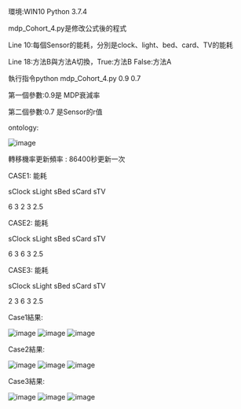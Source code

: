 環境:WIN10 Python 3.7.4

mdp_Cohort_4.py是修改公式後的程式

Line 10:每個Sensor的能耗，分別是clock、light、bed、card、TV的能耗

Line 18:方法B與方法A切換，True:方法B False:方法A

執行指令python mdp_Cohort_4.py 0.9 0.7

第一個參數:0.9是 MDP衰減率

第二個參數:0.7 是Sensor的r值

ontology:

![image](https://github.com/ice71115/MDP/blob/master/image/ontology.png)

轉移機率更新頻率 : 86400秒更新一次

CASE1: 能耗

sClock sLight sBed sCard sTV

  6       3     2     3   2.5
  
CASE2: 能耗

sClock sLight sBed sCard sTV

  6       3     6     3   2.5
  
CASE3: 能耗

sClock sLight sBed sCard sTV

  2       3     6     3   2.5


Case1結果:

![image](https://github.com/ice71115/MDP/blob/master/Results/case1/0.7.png)
![image](https://github.com/ice71115/MDP/blob/master/Results/case1/0.8.png)
![image](https://github.com/ice71115/MDP/blob/master/Results/case1/0.9.png)

Case2結果:

![image](https://github.com/ice71115/MDP/blob/master/Results/case2/0.7.png)
![image](https://github.com/ice71115/MDP/blob/master/Results/case2/0.8.png)
![image](https://github.com/ice71115/MDP/blob/master/Results/case2/0.9.png)

Case3結果:

![image](https://github.com/ice71115/MDP/blob/master/Results/case3/0.7.png)
![image](https://github.com/ice71115/MDP/blob/master/Results/case3/0.8.png)
![image](https://github.com/ice71115/MDP/blob/master/Results/case3/0.9.png)

